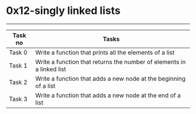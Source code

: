 # 0x12-singly linked lists
---
|Task no|Tasks	|
|-------|-------|
|Task 0 |Write a function that prints all the elements of a list|
|Task 1 |Write a function that returns the number of elements in a linked list|
|Task 2 |Write a function that adds a new node at the beginning of a list|
|Task 3 |Write a function that adds a new node at the end of a list|

